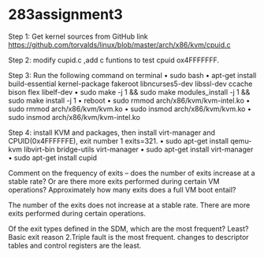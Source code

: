 # 283assignment3
Step 1: Get kernel sources from GitHub link https://github.com/torvalds/linux/blob/master/arch/x86/kvm/cpuid.c

Step 2: modify cupid.c ,add c funtions to test cpuid ox4FFFFFFF.

Step 3: Run the following command on terminal • sudo bash • apt-get install build-essential kernel-package fakeroot libncurses5-dev libssl-dev ccache bison flex libelf-dev • sudo make -j 1 && sudo make modules_install -j 1 && sudo make install -j 1 • reboot • sudo rmmod arch/x86/kvm/kvm-intel.ko • sudo rmmod arch/x86/kvm/kvm.ko • sudo insmod arch/x86/kvm/kvm.ko • sudo insmod arch/x86/kvm/kvm-intel.ko

Step 4: install KVM and packages, then install virt-manager and CPUID(0x4FFFFFFE), exit number 1 exits=321. • sudo apt-get install qemu-kvm libvirt-bin bridge-utils virt-manager • sudo apt-get install virt-manager • sudo apt-get install cupid


Comment on the frequency of exits – does the number of exits increase at a stable rate? Or are there more exits performed during certain VM operations? Approximately how many exits does a full VM boot entail?

The number of the exits does not increase at a stable rate. There are more exits performed during certain operations.

Of the exit types defined in the SDM, which are the most frequent? Least?
Basic exit reason 2.Triple fault is the most frequent. 	changes to descriptor tables and control registers are the least.

